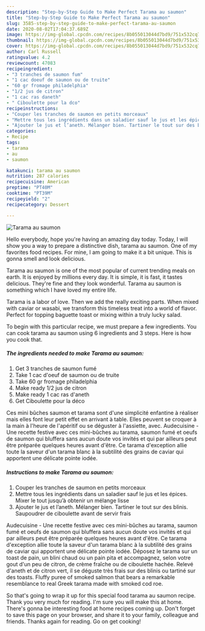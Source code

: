 ```yaml
---
description: "Step-by-Step Guide to Make Perfect Tarama au saumon"
title: "Step-by-Step Guide to Make Perfect Tarama au saumon"
slug: 3585-step-by-step-guide-to-make-perfect-tarama-au-saumon
date: 2020-08-02T17:04:37.689Z
image: https://img-global.cpcdn.com/recipes/8b055013044d7bd9/751x532cq70/tarama-au-saumon-photo-principale-de-la-recette.jpg
thumbnail: https://img-global.cpcdn.com/recipes/8b055013044d7bd9/751x532cq70/tarama-au-saumon-photo-principale-de-la-recette.jpg
cover: https://img-global.cpcdn.com/recipes/8b055013044d7bd9/751x532cq70/tarama-au-saumon-photo-principale-de-la-recette.jpg
author: Carl Russell
ratingvalue: 4.2
reviewcount: 47083
recipeingredient:
- "3 tranches de saumon fum"
- "1 cac doeuf de saumon ou de truite"
- "60 gr fromage philadelphia"
- "1/2 jus de citron"
- "1 cac ras daneth"
- " Ciboulette pour la dco"
recipeinstructions:
- "Couper les tranches de saumon en petits morceaux"
- "Mettre tous les ingrédients dans un saladier sauf le jus et les épices. Mixer le tout jusqu’à obtenir un mélange lisse"
- "Ajouter le jus et l’aneth. Mélanger bien. Tartiner le tout sur des blinis. Saupoudrer de ciboulette avant de servir frais"
categories:
- Recipe
tags:
- tarama
- au
- saumon

katakunci: tarama au saumon 
nutrition: 287 calories
recipecuisine: American
preptime: "PT40M"
cooktime: "PT39M"
recipeyield: "2"
recipecategory: Dessert

---
```



![Tarama au saumon](https://img-global.cpcdn.com/recipes/8b055013044d7bd9/751x532cq70/tarama-au-saumon-photo-principale-de-la-recette.jpg)

Hello everybody, hope you're having an amazing day today. Today, I will show you a way to prepare a distinctive dish, tarama au saumon. One of my favorites food recipes. For mine, I am going to make it a bit unique. This is gonna smell and look delicious.

Tarama au saumon is one of the most popular of current trending meals on earth. It is enjoyed by millions every day. It is simple, it is fast, it tastes delicious. They're fine and they look wonderful. Tarama au saumon is something which I have loved my entire life.

Tarama is a labor of love. Then we add the really exciting parts. When mixed with caviar or wasabi, we transform this timeless treat into a world of flavor. Perfect for topping baguette toast or mixing within a truly lucky salad.


To begin with this particular recipe, we must prepare a few ingredients. You can cook tarama au saumon using 6 ingredients and 3 steps. Here is how you cook that.

<!--inarticleads1-->

##### The ingredients needed to make Tarama au saumon:

1. Get 3 tranches de saumon fumé
1. Take 1 cac d&#39;oeuf de saumon ou de truite
1. Take 60 gr fromage philadelphia
1. Make ready 1/2 jus de citron
1. Make ready 1 cac ras d&#39;aneth
1. Get  Ciboulette pour la déco


Ces mini bûches saumon et tarama sont d&#39;une simplicité enfantine à réaliser mais elles font leur petit effet en arrivant à table. Elles peuvent se croquer à la main à l&#39;heure de l&#39;apéritif ou se déguster à l&#39;assiette, avec. Audecuisine - Une recette festive avec ces mini-bûches au tarama, saumon fumé et oeufs de saumon qui bluffera sans aucun doute vos invités et qui par ailleurs peut être préparée quelques heures avant d&#39;être. Ce tarama d&#39;exception allie toute la saveur d&#39;un tarama blanc à la subtilité des grains de caviar qui apportent une délicate pointe iodée. 

<!--inarticleads2-->

##### Instructions to make Tarama au saumon:

1. Couper les tranches de saumon en petits morceaux
1. Mettre tous les ingrédients dans un saladier sauf le jus et les épices. Mixer le tout jusqu’à obtenir un mélange lisse
1. Ajouter le jus et l’aneth. Mélanger bien. Tartiner le tout sur des blinis. Saupoudrer de ciboulette avant de servir frais


Audecuisine - Une recette festive avec ces mini-bûches au tarama, saumon fumé et oeufs de saumon qui bluffera sans aucun doute vos invités et qui par ailleurs peut être préparée quelques heures avant d&#39;être. Ce tarama d&#39;exception allie toute la saveur d&#39;un tarama blanc à la subtilité des grains de caviar qui apportent une délicate pointe iodée. Déposez le tarama sur un toast de pain, un blini chaud ou un pain pita et accompagnez, selon votre gout d&#39;un peu de citron, de crème fraîche ou de ciboulette hachée. Relevé d&#39;aneth et de citron vert, il se déguste très frais sur des blinis ou tartiné sur des toasts. Fluffy puree of smoked salmon that bears a remarkable resemblance to real Greek tarama made with smoked cod roe. 

So that's going to wrap it up for this special food tarama au saumon recipe. Thank you very much for reading. I'm sure you will make this at home. There's gonna be interesting food at home recipes coming up. Don't forget to save this page on your browser, and share it to your family, colleague and friends. Thanks again for reading. Go on get cooking!
